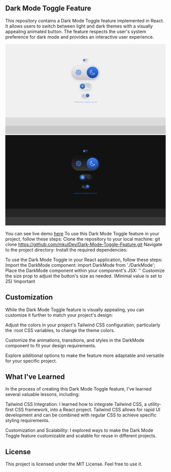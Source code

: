 ## Dark Mode Toggle Feature

This repository contains a Dark Mode Toggle feature implemented in React. It allows users to switch between light and dark themes with a visually appealing animated button. The feature respects the user's system preference for dark mode and provides an interactive user experience.

<img src=/src/assets/screen1.jpg width=600px>
<img src=/src/assets/screen2.jpg width=600px>

You can see live demo [here](https://dark-mode-features.netlify.app)
To use this Dark Mode Toggle feature in your project, follow these steps:
Clone the repository to your local machine:
git clone https://github.com/mkulDev/Dark-Mode-Toggle-Feature.git
Navigate to the project directory:
Install the required dependencies:

To use the Dark Mode Toggle in your React application, follow these steps:
Import the DarkMode component:
import DarkMode from './DarkMode';
Place the DarkMode component within your component's JSX:
'<DarkMode size={25} />' Customize the size prop to adjust the button's size as needed. (Minimal value is set to 25) !important

## Customization

While the Dark Mode Toggle feature is visually appealing, you can customize it further to match your project's design:

Adjust the colors in your project's Tailwind CSS configuration, particularly the :root CSS variables, to change the theme colors.

Customize the animations, transitions, and styles in the DarkMode component to fit your design requirements.

Explore additional options to make the feature more adaptable and versatile for your specific project.

## What I've Learned

In the process of creating this Dark Mode Toggle feature, I've learned several valuable lessons, including:

Tailwind CSS Integration: I learned how to integrate Tailwind CSS, a utility-first CSS framework, into a React project. Tailwind CSS allows for rapid UI development and can be combined with regular CSS to achieve specific styling requirements.

Customization and Scalability: I explored ways to make the Dark Mode Toggle feature customizable and scalable for reuse in different projects.

## License

This project is licensed under the MIT License. Feel free to use it.

